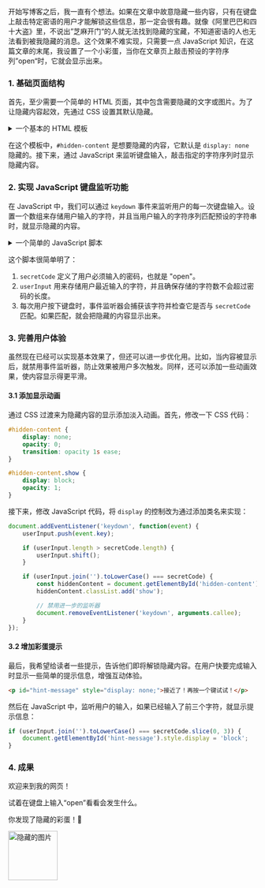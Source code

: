开始写博客之后，我一直有个想法。如果在文章中故意隐藏一些内容，只有在键盘上敲击特定密语的用户才能解锁这些信息，那一定会很有趣。就像《阿里巴巴和四十大盗》里，不说出”芝麻开门“的人就无法找到隐藏的宝藏，不知道密语的人也无法看到被我隐藏的消息。这个效果不难实现，只需要一点 JavaScript 知识，在这篇文章的末尾，我设置了一个小彩蛋，当你在文章页上敲击预设的字符序列”open“时，它就会显示出来。

### 1. 基础页面结构

首先，至少需要一个简单的 HTML 页面，其中包含需要隐藏的文字或图片。为了让隐藏内容起效，先通过 CSS 设置其默认隐藏。
<details>
  <summary>一个基本的 HTML 模板</summary>

  ```html
  <!DOCTYPE html>
  <html lang="zh-CN">
  <head>
      <meta charset="UTF-8">
      <meta name="viewport" content="width=device-width, initial-scale=1.0">
      <title>隐藏内容的网页</title>
      <style>
          /* 默认隐藏 */
          #hidden-content {
              display: none;
          }
      </style>
  </head>
  <body>
      <h1>欢迎来到我的网页！</h1>
      <p>试着在键盘上输入“open”看看会发生什么。</p>

      <!-- 隐藏的内容 -->
      <div id="hidden-content">
          <p>你发现了隐藏的彩蛋！🎉</p>
          <img src="secret-image.jpg" alt="隐藏的图片" width="300">
      </div>

      <script src="script.js"></script>
  </body>
  </html>
  ```

</details>

在这个模板中，`#hidden-content` 是想要隐藏的内容，它默认是 `display: none` 隐藏的。接下来，通过 JavaScript 来监听键盘输入，敲击指定的字符序列时显示隐藏内容。

### 2. 实现 JavaScript 键盘监听功能

在 JavaScript 中，我们可以通过 `keydown` 事件来监听用户的每一次键盘输入。设置一个数组来存储用户输入的字符，并且当用户输入的字符序列匹配预设的字符串时，就显示隐藏的内容。

<details>
  <summary>一个简单的 JavaScript 脚本</summary>

  ```javascript
  // script.js

  // 预设的触发密码
  const secretCode = 'open';
  // 保存用户输入的字符
  let userInput = [];

  // 监听键盘输入事件
  document.addEventListener('keydown', function(event) {
      // 获取用户输入的字符
      userInput.push(event.key);
      
      // 如果输入的字符长度超过密码长度，删除第一个字符保持长度一致
      if (userInput.length > secretCode.length) {
          userInput.shift();
      }

      // 检查输入的字符序列是否与密码匹配
      if (userInput.join('').toLowerCase() === secretCode) {
          // 显示隐藏内容
          document.getElementById('hidden-content').style.display = 'block';
      }
  });
  ```
  
</details>

这个脚本很简单明了：

1. `secretCode` 定义了用户必须输入的密码，也就是 "open"。
2. `userInput` 用来存储用户最近输入的字符，并且确保存储的字符数不会超过密码的长度。
3. 每次用户按下键盘时，事件监听器会捕获该字符并检查它是否与 `secretCode` 匹配。如果匹配，就会把隐藏的内容显示出来。

### 3. 完善用户体验

虽然现在已经可以实现基本效果了，但还可以进一步优化用。比如，当内容被显示后，就禁用事件监听器，防止效果被用户多次触发。同样，还可以添加一些动画效果，使内容显示得更平滑。

#### 3.1 添加显示动画

通过 CSS 过渡来为隐藏内容的显示添加淡入动画。首先，修改一下 CSS 代码：

```css
#hidden-content {
    display: none;
    opacity: 0;
    transition: opacity 1s ease;
}

#hidden-content.show {
    display: block;
    opacity: 1;
}
```

接下来，修改 JavaScript 代码，将 `display` 的控制改为通过添加类名来实现：

```javascript
document.addEventListener('keydown', function(event) {
    userInput.push(event.key);

    if (userInput.length > secretCode.length) {
        userInput.shift();
    }

    if (userInput.join('').toLowerCase() === secretCode) {
        const hiddenContent = document.getElementById('hidden-content');
        hiddenContent.classList.add('show');

        // 禁用进一步的监听器
        document.removeEventListener('keydown', arguments.callee);
    }
});
```

#### 3.2 增加彩蛋提示

最后，我希望给读者一些提示，告诉他们即将解锁隐藏内容。在用户快要完成输入时显示一些简单的提示信息，增强互动体验。

```html
<p id="hint-message" style="display: none;">接近了！再按一个键试试！</p>
```

然后在 JavaScript 中，监听用户的输入，如果已经输入了前三个字符，就显示提示信息：

```javascript
if (userInput.join('').toLowerCase() === secretCode.slice(0, 3)) {
    document.getElementById('hint-message').style.display = 'block';
}
```

### 4. 成果

<P>欢迎来到我的网页！</p>
<p>试着在键盘上输入“open”看看会发生什么。</p>
<p id="hint-message" style="display: none;">接近了！再按一个键试试！</p>
    <div id="hidden-content">
        <p>你发现了隐藏的彩蛋！🎉</p>
       <img src="https://github.com/user-attachments/assets/313c4346-c922-469c-be3f-8fb6f12df12b" alt="隐藏的图片" width="100">
    </div>

<!-- ##{"script":"<script src='https://coldowl.github.io/EasterEgg.js'></script>"}## -->